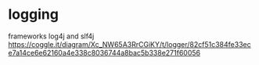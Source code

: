 # logging
frameworks log4j and slf4j
https://coggle.it/diagram/Xc_NW65A3RrCGiKY/t/logger/82cf51c384fe33ece7a14ce6e62160a4e338c8036744a8bac5b338e271f60056
